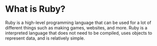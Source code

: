 # What is Ruby?

Ruby is a high-level programming language that can be used for a lot of different things such as making games, websites, and more. Ruby is a interpreted language that does not need to be compiled, uses objects to represent data, and is relatively simple.